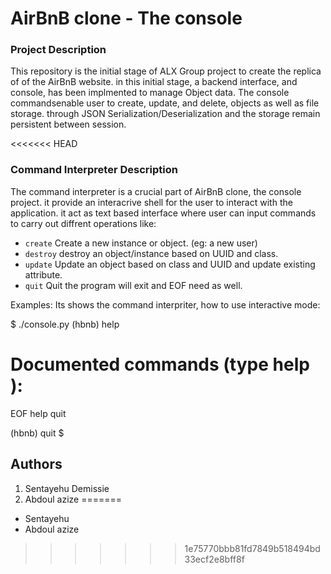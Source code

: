 # AirBnB clone - The console

### Project Description
This repository is the initial stage of ALX Group project to create the replica of of the AirBnB website. in this initial stage, a backend  interface, and console, has been implmented to manage Object data. The console commandsenable user to create, update, and delete, objects as well as file storage. through JSON Serialization/Deserialization and the storage remain persistent between session.

<<<<<<< HEAD
### Command Interpreter Description
The command interpreter is a crucial part of AirBnB clone, the console project. it provide an interacrive shell for the user to interact with the application. it act as text based interface where user can input commands to carry out diffrent operations like:

- `create` Create a new instance or object. (eg: a new user)
- `destroy` destroy an object/instance based on UUID and class.
- `update` Update an object based on class and UUID and update existing attribute.
- `quit` Quit the program will exit and EOF need as well.

Examples:
Its shows the command interpriter, how to use interactive mode:

$ ./console.py
(hbnb) help

Documented commands (type help <topic>):
========================================
EOF  help  quit

(hbnb) quit
$

## Authors

1. Sentayehu Demissie
2. Abdoul azize
=======
- Sentayehu
- Abdoul azize
>>>>>>> 1e75770bbb81fd7849b518494bd33ecf2e8bff8f
